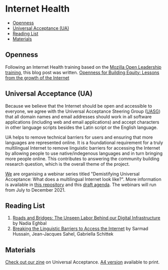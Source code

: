 # Internet Health
* [Openness](#openness)
* [Universal Acceptance (UA)](#universal-acceptance)
* [Reading List](#reading-list)
* [Materials](#materials)

## Openness
Following an Internet Health training based on the [Mozilla Open Leadership training](https://mozilla.github.io/open-leadership-training-series/), this blog post was written. [Openness for Building Equity: Lessons from the growth of the Internet](https://opendott.org/posts/openness-for-building-equity-internet/) 

## Universal Acceptance (UA)
Because we believe that the Internet should be open and accessible to everyone, we agree with the Universal Acceptance Steering Group ([UASG](https://uasg.tech/)) that all domain names and email addresses should work in all software applications (including web and email applications) and accept characters in other language scripts besides the Latin script or the English language. 

UA helps to remove technical barriers for users and ensuring that more languages are represented online. It is a foundational requirement for a truly multilingual Internet to remove linguistic barriers for accessing the Internet by allowing people to use native/indegenous languages and in turn bringing more people online. This contributes to answering the community building research question, which is the overall theme of the project. 

[We](https://github.com/ua4u) are organising a webinar series titled "Demistifying Universal Acceptance: What does a multilingual Internet look like?". More information is available in [this repository](https://github.com/Universal-Acceptance-for-You/universal-acceptance-in-uganda) and this [draft agenda](https://github.com/Universal-Acceptance-for-You/universal-acceptance-in-uganda/blob/main/activities-and-events/UA-webinar-series-2021-2022.md). The webinars will run from July to December 2021.

## Reading List
1. [Roads and Bridges: The Unseen Labor Behind our Digital Infrastructure](https://www.fordfoundation.org/work/learning/research-reports/roads-and-bridges-the-unseen-labor-behind-our-digital-infrastructure/) by Nadia Eghbal
2. [Breaking the Linguistic Barriers to Access the Internet](https://uasg.tech/wp-content/uploads/2019/07/Breaking-the-Linguistic-Barriers-to-Access-the-Internet.pdf) by Sarmad Hussain, Jean-Jacques Sahel, Gabriella Schittek

## Materials
[Check out our zine](https://github.com/sktomor/OpenDoTT-communities/blob/master/resources/zines/zine-universal-acceptance-1.pdf) on Universal Acceptance. [A4 version](https://github.com/sktomor/OpenDoTT-communities/blob/master/resources/zines/zine-universal-acceptance-A4-1.pdf) available to print. 
